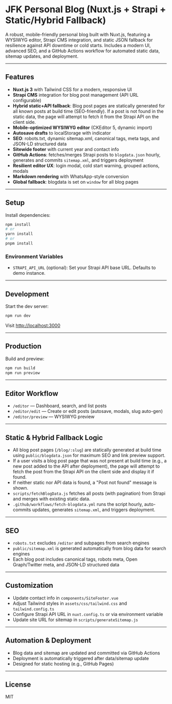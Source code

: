 # JFK Personal Blog (Nuxt.js + Strapi + Static/Hybrid Fallback)

A robust, mobile-friendly personal blog built with Nuxt.js, featuring a WYSIWYG editor, Strapi CMS integration, and static JSON fallback for resilience against API downtime or cold starts. Includes a modern UI, advanced SEO, and a GitHub Actions workflow for automated static data, sitemap updates, and deployment.

---

## Features

- **Nuxt.js 3** with Tailwind CSS for a modern, responsive UI
- **Strapi CMS** integration for blog post management (API URL configurable)
- **Hybrid static+API fallback**: Blog post pages are statically generated for all known posts at build time (SEO-friendly). If a post is not found in the static data, the page will attempt to fetch it from the Strapi API on the client side.
- **Mobile-optimized WYSIWYG editor** (CKEditor 5, dynamic import)
- **Autosave drafts** to localStorage with indicator
- **SEO**: robots.txt, dynamic sitemap.xml, canonical tags, meta tags, and JSON-LD structured data
- **Sitewide footer** with current year and contact info
- **GitHub Actions**: fetches/merges Strapi posts to `blogdata.json` hourly, generates and commits `sitemap.xml`, and triggers deployment
- **Resilient editor UX**: login modal, cold start warning, grouped actions, modals
- **Markdown rendering** with WhatsApp-style conversion
- **Global fallback**: blogdata is set on `window` for all blog pages

---

## Setup

Install dependencies:

```bash
npm install
# or
yarn install
# or
pnpm install
```

### Environment Variables

- `STRAPI_API_URL` (optional): Set your Strapi API base URL. Defaults to demo instance.

---

## Development

Start the dev server:

```bash
npm run dev
```

Visit [http://localhost:3000](http://localhost:3000)

---

## Production

Build and preview:

```bash
npm run build
npm run preview
```

---

## Editor Workflow

- `/editor` — Dashboard, search, and list posts
- `/editor/edit` — Create or edit posts (autosave, modals, slug auto-gen)
- `/editor/preview` — WYSIWYG preview

---

## Static & Hybrid Fallback Logic

- All blog post pages (`/blog/:slug`) are statically generated at build time using `public/blogdata.json` for maximum SEO and link preview support.
- If a user visits a blog post page that was not present at build time (e.g., a new post added to the API after deployment), the page will attempt to fetch the post from the Strapi API on the client side and display it if found.
- If neither static nor API data is found, a "Post not found" message is shown.
- `scripts/fetchBlogData.js` fetches all posts (with pagination) from Strapi and merges with existing static data.
- `.github/workflows/fetch-blogdata.yml` runs the script hourly, auto-commits updates, generates `sitemap.xml`, and triggers deployment.

---

## SEO

- `robots.txt` excludes `/editor` and subpages from search engines
- `public/sitemap.xml` is generated automatically from blog data for search engines
- Each blog post includes canonical tags, robots meta, Open Graph/Twitter meta, and JSON-LD structured data

---

## Customization

- Update contact info in `components/SiteFooter.vue`
- Adjust Tailwind styles in `assets/css/tailwind.css` and `tailwind.config.ts`
- Configure Strapi API URL in `nuxt.config.ts` or via environment variable
- Update site URL for sitemap in `scripts/generateSitemap.js`

---

## Automation & Deployment

- Blog data and sitemap are updated and committed via GitHub Actions
- Deployment is automatically triggered after data/sitemap update
- Designed for static hosting (e.g., GitHub Pages)

---

## License

MIT
